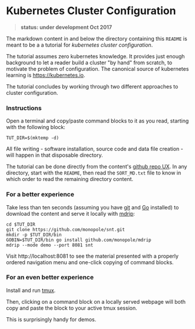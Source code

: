 # Kubernetes Cluster Configuration

> __status: under development Oct 2017__

The markdown content in and below the directory
containing this `README` is meant to be a a tutorial
for _kubernetes cluster configuration_.

The tutorial assumes zero kubernetes knowledge.  It
provides just enough background to let a reader build a
cluster "by hand" from scratch, to motivate the problem
of configuration.  The canonical source of kubernetes
learning is https://kubernetes.io.

The tutorial concludes by working through two
different approaches to cluster configuration.

### Instructions

Open a terminal and copy/paste command blocks to it as
you read, starting with the following block:

<!-- @makeTutorialWorkingDirectory-->
```
TUT_DIR=$(mktemp -d)
```
All file writing - software installation, source code
and data file creation - will happen in that disposable
directory.

The tutorial can be done directly from the content's
[github repo UX](https://github.com/monopole/snt).  In
any directory, start with the `README`, then read the
`SORT_MD.txt` file to know in which order to read the
remaining directory content.

### For a better experience

Take less than ten seconds (assuming you have
[git](https://git-scm.com/downloads) and
[Go](https://golang.org/doc/install) installed) to
download the content and serve it locally with
[mdrip](https://github.com/monopole/mdrip):

```
cd $TUT_DIR
git clone https://github.com/monopole/snt.git
mkdir -p $TUT_DIR/bin
GOBIN=$TUT_DIR/bin go install github.com/monopole/mdrip
mdrip --mode demo --port 8081 snt
```

Visit http://localhost:8081 to see the material
presented with a properly ordered navigation menu and
one-click copying of command blocks.

### For an even better experience

Install and run [tmux](https://github.com/tmux/tmux/wiki).

Then, clicking on a command block on a locally served
webpage will both copy and paste the block to your
active tmux session.

This is surprisingly handy for demos.
